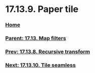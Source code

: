 # 17.13.9. Paper tile

### [Home](./00-home.md)
### [Parent: 17.13. Map filters](./17-13-00-map-filters.md)
### [Prev: 17.13.8. Recursive transform](./17-13-08-recursive-transform.md)
### [Next: 17.13.10. Tile seamless](./17-13-10-tile-seamless.md)
